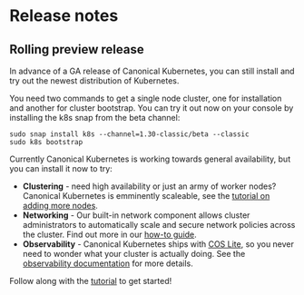 # Release notes

## Rolling preview release

In advance of a GA release of Canonical Kubernetes, you can still install and
try out the newest distribution of Kubernetes.

You need two commands to get a single node cluster, one for installation and
another for cluster bootstrap. You can try it out now on your console by
installing the k8s snap from the beta channel:

```
sudo snap install k8s --channel=1.30-classic/beta --classic
sudo k8s bootstrap
```

Currently Canonical Kubernetes is working towards general availability, but you
can install it now to try:

- **Clustering** - need high availability or just an army of worker nodes?
  Canonical Kubernetes is emminently scaleable, see the [tutorial on adding
  more nodes][nodes]. 
- **Networking** - Our built-in network component allows cluster administrators
  to automatically scale and secure network policies across the cluster. Find
  out more in our [how-to guide][networking].
- **Observability** - Canonical Kubernetes ships with [COS Lite], so you never
  need to wonder what your cluster is actually doing. See the [observability
  documentation] for more details.

Follow along with the [tutorial] to get started!


<!-- LINKS -->

[tutorial]: /snap/tutorial/getting-started
[nodes]: /snap/tutorial/add-remove-nodes
[COS Lite]: https://charmhub.io/cos-lite
[networking]: /snap/howto/networking
[observability documentation]: /snap/howto/cos-lite